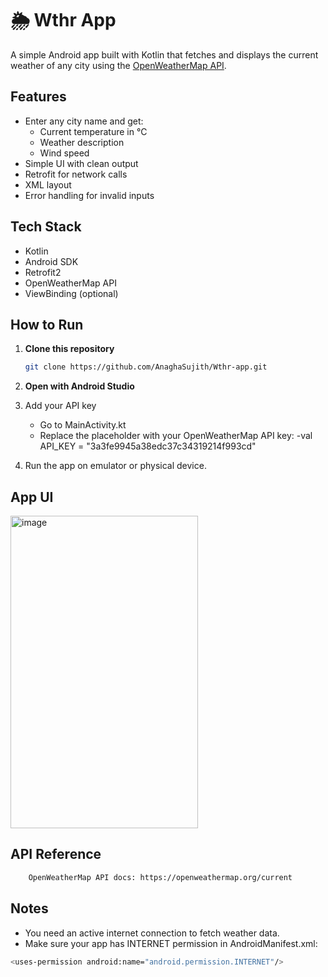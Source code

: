 # 🌦 Wthr App

A simple Android app built with Kotlin that fetches and displays the current weather of any city using the [OpenWeatherMap API](https://openweathermap.org/).

##  Features

- Enter any city name and get:
  - Current temperature in °C
  - Weather description
  - Wind speed
- Simple UI with clean output
- Retrofit for network calls
- XML layout
- Error handling for invalid inputs

##  Tech Stack

- Kotlin
- Android SDK
- Retrofit2
- OpenWeatherMap API
- ViewBinding (optional)


##  How to Run

1. **Clone this repository**  
   ```bash
   git clone https://github.com/AnaghaSujith/Wthr-app.git
2. **Open with Android Studio**
3. Add your API key

    - Go to MainActivity.kt
    - Replace the placeholder with your OpenWeatherMap API key:
      -val API_KEY = "3a3fe9945a38edc37c34319214f993cd"
4. Run the app on emulator or physical device.

## App UI
<img width="300" height="500" alt="image" src="https://github.com/user-attachments/assets/0389e0c2-4485-420f-b7d0-a995b2192439" />


##  API Reference
```bash
    OpenWeatherMap API docs: https://openweathermap.org/current
```
##  Notes

- You need an active internet connection to fetch weather data.
- Make sure your app has INTERNET permission in AndroidManifest.xml:
```bash
<uses-permission android:name="android.permission.INTERNET"/>
```
